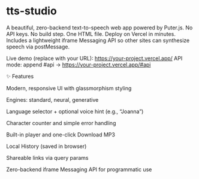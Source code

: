 # tts-studio
A beautiful, zero-backend text-to-speech web app powered by Puter.js.
No API keys. No build step. One HTML file. Deploy on Vercel in minutes.
Includes a lightweight iframe Messaging API so other sites can synthesize speech via postMessage.

Live demo (replace with your URL): https://your-project.vercel.app/
API mode: append #api → https://your-project.vercel.app/#api

✨ Features

Modern, responsive UI with glassmorphism styling

Engines: standard, neural, generative

Language selector + optional voice hint (e.g., “Joanna”)

Character counter and simple error handling

Built-in player and one-click Download MP3

Local History (saved in browser)

Shareable links via query params

Zero-backend iframe Messaging API for programmatic use
